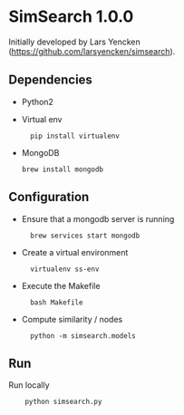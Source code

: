 # SimSearch 1.0.0


Initially developed by Lars Yencken (https://github.com/larsyencken/simsearch).

## Dependencies

* Python2 

* Virtual env

        pip install virtualenv

* MongoDB

      brew install mongodb

 
## Configuration

* Ensure that a mongodb server is running
        
        brew services start mongodb

* Create a virtual environment

        virtualenv ss-env
 
 
* Execute the Makefile
 
        bash Makefile
 
* Compute similarity / nodes

        python -m simsearch.models
        

## Run

Run locally

        python simsearch.py

